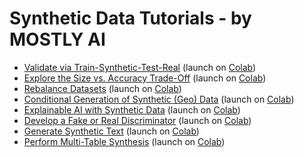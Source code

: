# Synthetic Data Tutorials - by MOSTLY AI

* [Validate via Train-Synthetic-Test-Real](./train-synthetic-test-real/TSTR.ipynb) (launch on [Colab](https://colab.research.google.com/github/mostly-ai/mostly-tutorials/blob/dev/train-synthetic-test-real/TSTR.ipynb))
* [Explore the Size vs. Accuracy Trade-Off](./size-vs-accuracy/size-vs-accuracy.ipynb) (launch on [Colab](https://colab.research.google.com/github/mostly-ai/mostly-tutorials/blob/dev/size-vs-accuracy/size-vs-accuracy.ipynb))
* [Rebalance Datasets](./rebalancing/rebalancing.ipynb) (launch on [Colab](https://colab.research.google.com/github/mostly-ai/mostly-tutorials/blob/dev/rebalancing/rebalancing.ipynb))
* [Conditional Generation of Synthetic (Geo) Data](./conditional-generation/conditional-generation.ipynb) (launch on [Colab](https://colab.research.google.com/github/mostly-ai/mostly-tutorials/blob/dev/conditional-generation/conditional-generation.ipynb))
* [Explainable AI with Synthetic Data](./explainable-ai/explainable-ai.ipynb) (launch on [Colab](https://colab.research.google.com/github/mostly-ai/mostly-tutorials/blob/dev/explainable-ai/explainable-ai.ipynb))
* [Develop a Fake or Real Discriminator](./fake-or-real/fake-or-real.ipynb) (launch on [Colab](https://colab.research.google.com/github/mostly-ai/mostly-tutorials/blob/dev/fake-or-real/fake-or-real.ipynb))
* [Generate Synthetic Text](./synthetic-text/synthetic-text.ipynb) (launch on [Colab](https://colab.research.google.com/github/mostly-ai/mostly-tutorials/blob/dev/synthetic-text/synthetic-text.ipynb))
* [Perform Multi-Table Synthesis](./multi-table/multi-table.ipynb) (launch on [Colab](https://colab.research.google.com/github/mostly-ai/mostly-tutorials/blob/dev/multi-table/multi-table.ipynb))
